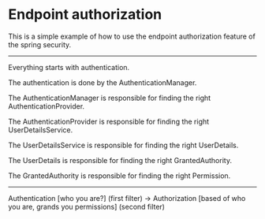 Endpoint authorization
=====================
This is a simple example of how to use the endpoint authorization feature of the spring security.

---

 Everything starts with authentication. 

 The authentication is done by the AuthenticationManager. 

 The AuthenticationManager is responsible for finding the right AuthenticationProvider. 

 The AuthenticationProvider is responsible for finding the right UserDetailsService. 

 The UserDetailsService is responsible for finding the right UserDetails. 

 The UserDetails is responsible for finding the right GrantedAuthority. 

 The GrantedAuthority is responsible for finding the right Permission.
 
---

Authentication [who you are?] (first filter) -> Authorization [based of who you are, grands you permissions] (second filter)
